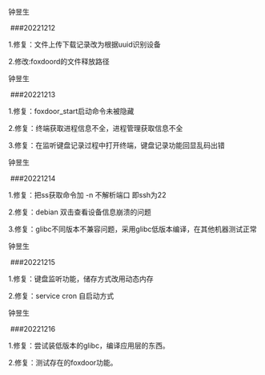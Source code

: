 钟昱生

 ###20221212

1.修复：文件上传下载记录改为根据uuid识别设备

2.修改:foxdoord的文件释放路径    

钟昱生

 ###20221213

1.修复：foxdoor_start启动命令未被隐藏

2.修复：终端获取进程信息不全，进程管理获取信息不全

3.修复：在监听键盘记录过程中打开终端，键盘记录功能回显乱码出错

钟昱生

 ###20221214

1.修复：把ss获取命令加 -n 不解析端口 即ssh为22

2.修复：debian 双击查看设备信息崩溃的问题

3.修复：glibc不同版本不兼容问题，采用glibc低版本编译，在其他机器测试正常

钟昱生

 ###20221215

1.修复：键盘监听功能，储存方式改用动态内存

2.修复：service cron 自启动方式

钟昱生

 ###20221216

1.修复：尝试装低版本的glibc，编译应用层的东西。

2.修复：测试存在的foxdoor功能。

